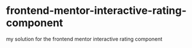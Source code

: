 # frontend-mentor-interactive-rating-component
my solution for the frontend mentor interactive rating component
